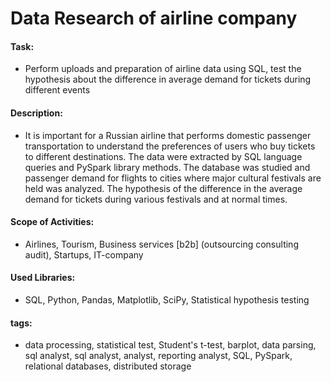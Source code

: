 # Data Research of airline company

#### Task: 
- Perform uploads and preparation of airline data using SQL, test the hypothesis about the difference in average demand for tickets during different events

#### Description:
- It is important for a Russian airline that performs domestic passenger transportation to understand the preferences of users who buy tickets to different destinations.
The data were extracted by SQL language queries and PySpark library methods.
The database was studied and passenger demand for flights to cities where major cultural festivals are held was analyzed.
The hypothesis of the difference in the average demand for tickets during
various festivals and at normal times.

#### Scope of Activities: 
- Airlines, Tourism, Business services [b2b] (outsourcing consulting audit), Startups, IT-company

#### Used Libraries:
- SQL, Python, Pandas, Matplotlib, SciPy, Statistical hypothesis testing

#### tags:
- data processing, statistical test, Student's t-test, barplot, data parsing, sql analyst, sql analyst, analyst, reporting analyst, SQL, PySpark, relational databases, distributed storage
